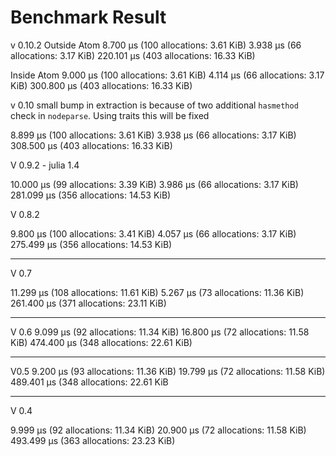 # Benchmark Result
v 0.10.2
Outside Atom
8.700 μs (100 allocations: 3.61 KiB)
3.938 μs (66 allocations: 3.17 KiB)
220.101 μs (403 allocations: 16.33 KiB)

Inside Atom
9.000 μs (100 allocations: 3.61 KiB)
4.114 μs (66 allocations: 3.17 KiB)
300.800 μs (403 allocations: 16.33 KiB)

v 0.10
small bump in extraction is because of two additional `hasmethod` check in `nodeparse`. Using traits this will be fixed

8.899 μs (100 allocations: 3.61 KiB)
3.938 μs (66 allocations: 3.17 KiB)
308.500 μs (403 allocations: 16.33 KiB)

V 0.9.2 - julia 1.4

10.000 μs (99 allocations: 3.39 KiB)
3.986 μs (66 allocations: 3.17 KiB)
281.099 μs (356 allocations: 14.53 KiB)

V 0.8.2

9.800 μs (100 allocations: 3.41 KiB)
4.057 μs (66 allocations: 3.17 KiB)
275.499 μs (356 allocations: 14.53 KiB)

-------------------------------------
V 0.7

11.299 μs (108 allocations: 11.61 KiB)
5.267 μs (73 allocations: 11.36 KiB)
261.400 μs (371 allocations: 23.11 KiB)

-------------------------------------
V 0.6
9.099 μs (92 allocations: 11.34 KiB)
16.800 μs (72 allocations: 11.58 KiB)
474.400 μs (348 allocations: 22.61 KiB)

-------------------------------------
V0.5
9.200 μs (93 allocations: 11.36 KiB)
19.799 μs (72 allocations: 11.58 KiB)
489.401 μs (348 allocations: 22.61 KiB

-------------------------------------
V 0.4

9.999 μs (92 allocations: 11.34 KiB)
20.900 μs (72 allocations: 11.58 KiB)
493.499 μs (363 allocations: 23.23 KiB)

